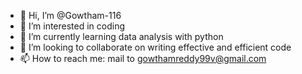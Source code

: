 - 👋 Hi, I’m @Gowtham-116
- 👀 I’m interested in coding
- 🌱 I’m currently learning data analysis with python
- 💞️ I’m looking to collaborate on writing effective and efficient code
- 📫 How to reach me: mail to gowthamreddy99v@gmail.com

<!---
Gowtham-116/Gowtham-116 is a ✨ special ✨ repository because its `README.md` (this file) appears on your GitHub profile.
You can click the Preview link to take a look at your changes.
--->
